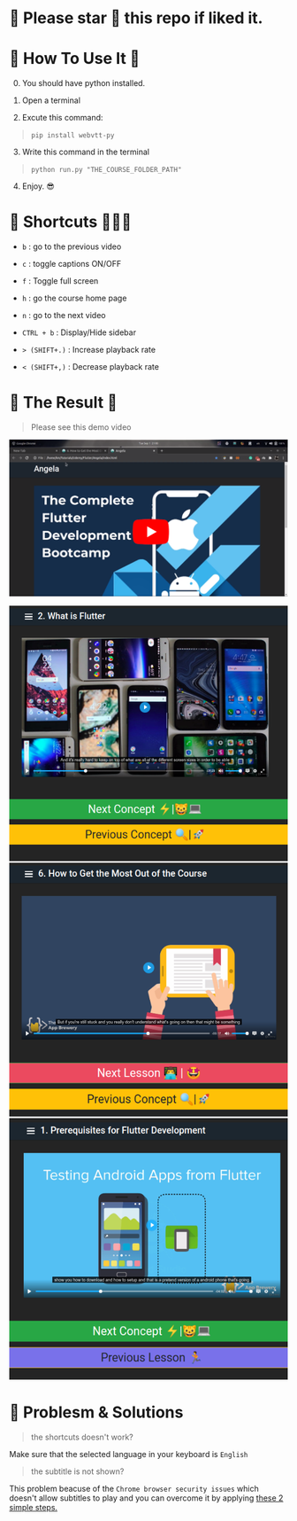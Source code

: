 # 🌟 Please star 🌟 this repo if liked it. 

# 🌟 How To Use It 📓

0. You  should have python installed.

1. Open a terminal

2. Excute this command:
> `pip install webvtt-py`

3. Write this command in the terminal

>`python run.py "THE_COURSE_FOLDER_PATH"`

4. Enjoy. 😎

# 🌟 Shortcuts 👨🏼‍💻

- `b` : go to the previous video

- `c` : toggle captions ON/OFF
 
- `f` : Toggle full screen
 
- `h` : go the course home page
 
- `n` : go to the next video
 
- `CTRL + b` : Display/Hide sidebar
 
- `> (SHIFT+.)` : Increase playback rate
 
- `< (SHIFT+,)` : Decrease playback rate

# 🌟 The Result 🤩
> Please see this demo video

[![](./preview/video.png)](https://youtu.be/Z-xmEpE75V0)

![](./preview/lesson.png)
![](./preview/next.png)
![](./preview/prev.png)


# 🌟 Problesm & Solutions

> the shortcuts doesn't work?

Make sure that the selected language in your keyboard is `English`

> the subtitle is not shown?

This problem beacuse of the `Chrome browser security issues` which doesn't allow subtitles to play and you can overcome it by applying [these 2 simple steps.](./chrome_subtitles.md) 